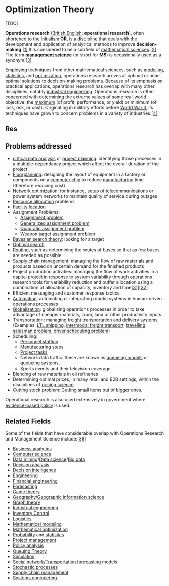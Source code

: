 # Optimization Theory

[TOC]



**Operations research** ([British English](https://en.wikipedia.org/wiki/British_English_language): **operational research**), often shortened to the [initialism](https://en.wikipedia.org/wiki/Initialism) **OR**, is a discipline that deals with the development and application of analytical methods to improve **decision-making**.[[1\]](https://en.wikipedia.org/wiki/Operations_research#cite_note-1) It is considered to be a subfield of [mathematical sciences](https://en.wikipedia.org/wiki/Mathematical_sciences).[[2\]](https://en.wikipedia.org/wiki/Operations_research#cite_note-2) The term [**management science**](https://en.wikipedia.org/wiki/Management_science) (or short for **MS**) is occasionally used as a synonym.[[3\]](https://en.wikipedia.org/wiki/Operations_research#cite_note-3)

Employing techniques from other mathematical sciences, such as [modeling](https://en.wikipedia.org/wiki/Mathematical_model), [statistics](https://en.wikipedia.org/wiki/Statistics), and [optimization](https://en.wikipedia.org/wiki/Mathematical_optimization), operations research arrives at optimal or near-optimal solutions to [decision-making](https://en.wikipedia.org/wiki/Decision-making) problems. Because of its emphasis on practical applications, operations research has overlap with many other disciplines, notably [industrial engineering](https://en.wikipedia.org/wiki/Industrial_engineering). Operations research is often concerned with determining the extreme values of some real-world objective: the [maximum](https://en.wikipedia.org/wiki/Maxima_and_minima) (of profit, performance, or yield) or minimum (of loss, risk, or cost). Originating in military efforts before [World War II](https://en.wikipedia.org/wiki/World_War_II), its techniques have grown to concern problems in a variety of industries.[[4\]](https://en.wikipedia.org/wiki/Operations_research#cite_note-hsor.org-4)



## Res



[最优化理论与方法]:https://space.bilibili.com/507629580/channel/seriesdetail?sid=1880592



## Problems addressed

- [critical path analysis](https://en.wikipedia.org/wiki/Critical_path_analysis) or [project planning](https://en.wikipedia.org/wiki/Project_planning): identifying those processes in a multiple-dependancy project which affect the overall duration of the project
- [Floorplanning](https://en.wikipedia.org/wiki/Floorplanning): designing the layout of equipment in a factory or components on a [computer chip](https://en.wikipedia.org/wiki/Computer_chip) to reduce [manufacturing](https://en.wikipedia.org/wiki/Manufacturing) time (therefore reducing cost)
- [Network optimization](https://en.wikipedia.org/wiki/Telecommunications_network): for instance, setup of telecommunications or power system networks to maintain quality of service during outages
- [Resource allocation](https://en.wikipedia.org/wiki/Resource_allocation) problems
- [Facility location](https://en.wikipedia.org/wiki/Facility_location_(optimization_problem))
- Assignment Problems:
  - [Assignment problem](https://en.wikipedia.org/wiki/Assignment_problem)
  - [Generalized assignment problem](https://en.wikipedia.org/wiki/Generalized_assignment_problem)
  - [Quadratic assignment problem](https://en.wikipedia.org/wiki/Quadratic_assignment_problem)
  - [Weapon target assignment problem](https://en.wikipedia.org/wiki/Weapon_target_assignment_problem)
- [Bayesian search theory](https://en.wikipedia.org/wiki/Bayesian_search_theory): looking for a target
- [Optimal search](https://en.wikipedia.org/wiki/Search_theory)
- [Routing](https://en.wikipedia.org/wiki/Routing), such as determining the routes of buses so that as few buses are needed as possible
- [Supply chain management](https://en.wikipedia.org/wiki/Supply_chain_management): managing the flow of raw materials and products based on uncertain demand for the finished products
- Project production activities: managing the flow of work activities in a capital project in response to system variability through operations research tools for variability reduction and buffer allocation using a combination of allocation of capacity, inventory and time[[31\]](https://en.wikipedia.org/wiki/Operations_research#cite_note-31)[[32\]](https://en.wikipedia.org/wiki/Operations_research#cite_note-32)
- Efficient messaging and customer response tactics
- [Automation](https://en.wikipedia.org/wiki/Automation): automating or integrating robotic systems in human-driven operations processes
- [Globalization](https://en.wikipedia.org/wiki/Globalization): globalizing operations processes in order to take advantage of cheaper materials, labor, land or other productivity inputs
- Transportation: managing [freight](https://en.wikipedia.org/wiki/Freight) transportation and delivery systems (Examples: [LTL shipping](https://en.wikipedia.org/wiki/Less_than_truckload_shipping), [intermodal freight transport](https://en.wikipedia.org/wiki/Intermodal_freight_transport), [travelling salesman problem](https://en.wikipedia.org/wiki/Travelling_salesman_problem), [driver scheduling problem](https://en.wikipedia.org/wiki/Driver_scheduling_problem))
- Scheduling:
  - [Personnel staffing](https://en.wikipedia.org/wiki/Nurse_scheduling_problem)
  - Manufacturing steps
  - [Project tasks](https://en.wikipedia.org/wiki/Project_management)
  - Network data traffic: these are known as [queueing models](https://en.wikipedia.org/wiki/Queueing_model) or queueing systems.
  - Sports events and their television coverage
- Blending of raw materials in oil refineries
- Determining optimal prices, in many retail and B2B settings, within the disciplines of [pricing science](https://en.wikipedia.org/wiki/Pricing_science)
- [Cutting stock problem](https://en.wikipedia.org/wiki/Cutting_stock_problem): Cutting small items out of bigger ones.

Operational research is also used extensively in government where [evidence-based policy](https://en.wikipedia.org/wiki/Evidence-based_policy) is used.



## Related Fields

Some of the fields that have considerable overlap with Operations Research and Management Science include:[[36\]](https://en.wikipedia.org/wiki/Operations_research#cite_note-36)

- [Business analytics](https://en.wikipedia.org/wiki/Business_analytics)
- [Computer science](https://en.wikipedia.org/wiki/Computer_science)
- [Data mining](https://en.wikipedia.org/wiki/Data_mining)/[Data science](https://en.wikipedia.org/wiki/Data_science)/[Big data](https://en.wikipedia.org/wiki/Big_data)
- [Decision analysis](https://en.wikipedia.org/wiki/Decision_analysis)
- [Decision intelligence](https://en.wikipedia.org/wiki/Decision_intelligence)
- [Engineering](https://en.wikipedia.org/wiki/Engineering)
- [Financial engineering](https://en.wikipedia.org/wiki/Financial_engineering)
- [Forecasting](https://en.wikipedia.org/wiki/Forecasting)
- [Game theory](https://en.wikipedia.org/wiki/Game_theory)
- [Geography](https://en.wikipedia.org/wiki/Geography)/[Geographic information science](https://en.wikipedia.org/wiki/Geographic_information_science)
- [Graph theory](https://en.wikipedia.org/wiki/Graph_theory)
- [Industrial engineering](https://en.wikipedia.org/wiki/Industrial_engineering)
- [Inventory Control](https://en.wikipedia.org/w/index.php?title=Inventory_Control&action=edit&redlink=1)
- [Logistics](https://en.wikipedia.org/wiki/Logistics)
- [Mathematical modeling](https://en.wikipedia.org/wiki/Mathematical_modeling)
- [Mathematical optimization](https://en.wikipedia.org/wiki/Mathematical_optimization)
- [Probability](https://en.wikipedia.org/wiki/Probability) and [statistics](https://en.wikipedia.org/wiki/Statistics)
- [Project management](https://en.wikipedia.org/wiki/Project_management)
- [Policy analysis](https://en.wikipedia.org/wiki/Policy_analysis)
- [Queuing Theory](https://en.wikipedia.org/wiki/Queuing_Theory)
- [Simulation](https://en.wikipedia.org/wiki/Simulation)
- [Social network](https://en.wikipedia.org/wiki/Social_network)/[Transportation forecasting](https://en.wikipedia.org/wiki/Transportation_forecasting) models
- [Stochastic processes](https://en.wikipedia.org/wiki/Stochastic_processes)
- [Supply chain management](https://en.wikipedia.org/wiki/Supply_chain_management)
- [Systems engineering](https://en.wikipedia.org/wiki/Systems_engineering)

